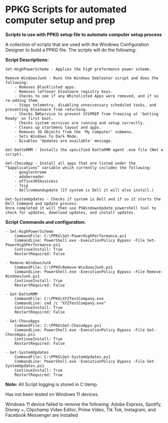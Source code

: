 # PPKG Scripts for automated computer setup and prep
**Scripts to use with PPKG setup file to automate computer setup process**

A collection of scripts that are used with the Windows Configuration Designer to build a PPKG file. The scripts will do the following:

**Script Descriptions:**
```
Set-HighPowerScheme - Applies the high preformance power scheme.

Remove-WindowsJunk - Runs the Windows Debloater script and does the following:
	- Removes Blacklisted apps. 
	- Removes leftover bloatware registry keys. 
	- Checks to see if any Whitelisted Apps were removed, and if so re-adding them. 
	- Stops telemetry, disabling unneccessary scheduled tasks, and preventing bloatware from returning. 
	- Checks DWService to prevent SYSPREP from freezing at 'Getting Ready' on first boot.
	- Checks system services are running and setup correctly. 
	- Cleans up startmenu layout and apps. 
	- Removes 3D Objects from the 'My Computer' submenu.
	- Sets Windows to Dark Mode.
	- Disables 'Updates are available' message.

Get-DattoRMM - Installs the specified DattoRMM agent .exe file (Not a script).

Get-ChocoApp - Install all apps that are listed under the “$applications” variable which currently includes the following:
	- googlechrome
	- adobereader
	- office365business
	- 7zip
	- dellcommandupdate (If system is Dell it will also install.)

Get-SystemUpdates - Checks if system is Dell and if so it starts the Dell Command and Update process. 
Once completed it will then use PSWindowsUpdate powershell tool to check for updates, download updates, and install updates. 
```

**Script Commands and configuration:**
```
- Set-HighPowerScheme
	CommandFile: C:\PPKG\Set-PowerHighPerformance.ps1 
	CommandLine: PowerShell.exe -ExecutionPolicy Bypass -File Set-PowerHighPerformance.ps1
	ContinueInstall: True
	RestartRequired: False 

- Remove-WindowsJunk
	CommandFile: C:\PPKG\Remove-WindowsJunk.ps1 
	CommandLine: PowerShell.exe -ExecutionPolicy Bypass -File Remove-WindowsJunk.ps1
	ContinueInstall: True
	RestartRequired: False 

- Get-DattoRMM
	CommandFile: C:\PPKG\XYZTestCompany.exe 
	CommandLine: cmd /c "XYZTestCompany.exe"
	ContinueInstall: True
	RestartRequired: False 

- Get-ChocoApps
	CommandFile: C:\PPKG\Get-ChocoApps.ps1
	CommandLine: PowerShell.exe -ExecutionPolicy Bypass -File Get-ChocoApps.ps1
	ContinueInstall: True
	RestartRequired: False 

- Get-SystemUpdates
	CommandFile: C:\PPKG\Get-SystemUpdates.ps1 
	CommandLine: PowerShell.exe -ExecutionPolicy Bypass -File Get-SystemUpdates.ps1
	ContinueInstall: True
	RestartRequired: True
```

**Note:**
All Script logging is stored in C:\temp. 

Has not been tested on Windows 11 devices.

Windows 11 device failed to remove the following:
Adobe Express, Spotify, Disney +, Clipchamp Video Editor, Prime Video, Tik Tok, Instagram, and Facebook Messenger are installed
